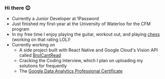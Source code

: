 ### Hi there 😊

<!--
**SmilestheSad/SmilestheSad** is a ✨ _special_ ✨ repository because its `README.md` (this file) appears on your GitHub profile. -->

* Currently a Junior Developer at 1Password
* Just finished my first-year at the University of Waterloo for the CFM program 
* In my free time I enjoy playing the guitar, workout out, and playing [chess](https://www.chess.com/member/vzheng) (working on that rating LOL)!
* Currently working on 
  * A side project built with React Native and Google Cloud's Vision API called [BroICantRead](https://github.com/SmilestheSad/BroICantRead)
  * Cracking the Coding Interview, which I plan on uploading my solutions for frequently
  * The [Google Data Analytics Professional Certificate](https://www.coursera.org/professional-certificates/google-data-analytics)
